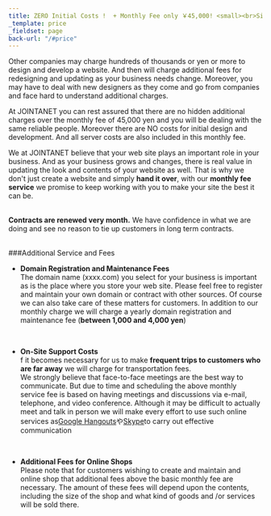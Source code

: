 ```yaml
---
title: ZERO Initial Costs !  + Monthly Fee only ￥45,000! <small><br>Simple Monthly Fee Plan</small>
_template: price
_fieldset: page
back-url: "/#price"
---
```


Other companies may charge hundreds of thousands or yen or more to design and develop a website. And then will charge additional fees for redesigning and updating as your business needs change. Moreover, you may have to deal with new designers as they come and go from companies and face hard to understand additional charges.

At JOINTANET you can rest assured that there are no hidden additional charges over the monthly fee of 45,000 yen and you will be dealing with the same reliable people. Moreover there are NO costs for initial design and development. And all server costs are also included in this monthly fee.

We at JOINTANET believe that your web site plays an important role in your business. And as your business grows and changes, there is real value in updating the look and contents of your website as well. That is why we don't just create a website and simply **hand it over**, with our **monthly fee service** we promise to keep working with you to make your site the best it can be. <br/>
<br/>

**Contracts are renewed very month.** We have confidence in what we are doing and see no reason to tie up customers in long term contracts.
<br/><br/>

###Additional Service and Fees

- **Domain Registration and Maintenance Fees** <br>
The domain name (xxxx.com) you select for your business is important as is the place where you store your web site. Please feel free to register and maintain your own domain or contract with other sources.
Of course we can also take care of these matters for customers. In addition to our monthly charge we will charge a yearly domain registration and maintenance fee (**between 1,000 and 4,000 yen**)<br>
<br>

- **On-Site Support Costs** <br>
f it becomes necessary for us to make **frequent trips to customers who are far away** we will charge for transportation fees. <br>
We strongly believe that face-to-face meetings are the best way to communicate. But due to time and scheduling the above monthly service fee is based on having meetings and discussions via e-mail, telephone, and video conference. Although it may be difficult to actually meet and talk in person we will make every effort to use such online services as[Google Hangouts](https://hangouts.google.com)や[Skype](http://www.skype.com/)to carry out effective communication<br>
<br>

- **Additional Fees for Online Shops** <br>
Please note that for customers wishing to create and maintain and online shop that additional fees above the basic monthly fee are necessary. The amount of these fees will depend upon the contents, including the size of the shop and what kind of goods and /or services will be sold there.
